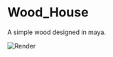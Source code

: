 # Wood_House

A simple wood designed in maya.

![Render](https://github.com/namastudio2432/Wood_House/blob/master/images/Render.jpg)

